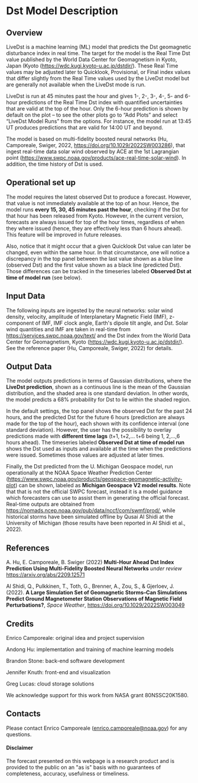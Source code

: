 # Dst Model Description

## Overview
LiveDst is a machine learning (ML) model that predicts the Dst geomagnetic disturbance index in real time. The target for the model is the Real Time Dst value published by the World Data Center for Geomagnetism in Kyoto, Japan (Kyoto (https://wdc.kugi.kyoto-u.ac.jp/dstdir/). These Real Time values may be adjusted later to Quicklook, Provisional, or Final index values that differ slightly from the Real Time values used by the LiveDst model but are generally not available when the LiveDst mode is run.
 
LiveDst is run at 45 minutes past the hour and gives 1-, 2-, 3-, 4-, 5- and 6-hour predictions of the Real Time Dst index with quantified uncertainties that are valid at the top of the hour. Only the 6-hour prediction is shown by default on the plot – to see the other plots go to “Add Plots” and select “LiveDst Model Runs” from the options. For instance, the model run at 13:45 UT produces predictions that are valid for 14:00 UT and beyond.
 
The model is based on multi-fidelity boosted neural networks (Hu, Camporeale, Swiger, 2022, https://doi.org/10.1029/2022SW003286), that ingest real-time data solar wind observed by ACE at the 1st Lagrangian point (https://www.swpc.noaa.gov/products/ace-real-time-solar-wind). In addition, the time history of Dst is used.
 

## Operational set up
The model requires the latest observed Dst to produce a forecast. However, that value is not immediately available at the top of an hour. Hence, the model runs **every 15, 30, 45 minutes past the hour**, checking if the Dst for that hour has been released from Kyoto. However, in the current version, forecasts are always issued for top of the hour times, regardless of when they where issued (hence, they are effectively less than 6 hours ahead). This feature will be improved in future releases.

Also, notice that it might occur that a given Quicklook Dst value can later be changed, even within the same hour. In that circumstance, one will notice a discrepancy in the top panel between the last value shown as a blue line (observed Dst) and the first value shown as a black line (predicted Dst). Those differences can be tracked in the timeseries labeled **Observed Dst at time of model run** (see below).


## Input Data
The following inputs are ingested by the neural networks: solar wind density, velocity, amplitude of Interplanetary Magnetic Field (IMF), z-component of IMF, IMF clock angle, Earth's dipole tilt angle, and Dst. Solar wind quantities and IMF are taken in real-time from https://services.swpc.noaa.gov/text/ and the Dst index from the World Data Center for Geomagnetism, Kyoto (https://wdc.kugi.kyoto-u.ac.jp/dstdir/).
See the reference paper (Hu, Camporeale, Swiger, 2022) for details.


## Output Data
The model outputs predictions in terms of Gaussian distributions, where the **LiveDst prediction**, shown as a continuous line is the mean of the Gaussian distribution, and the shaded area is one standard deviation. In other words, the model predicts a 68% probability for Dst to lie within the shaded region.

In the default settings, the top panel shows the observed Dst for the past 24 hours, and the predicted Dst for the future 6 hours (prediction are always made for the top of the hour), each shown with its confidence interval (one standard deviation).
However, the user has the possibility to overlay predictions made with **different time lags** (t+1, t+2,... t+6 being 1, 2,...,6 hours ahead).
The timeseries labeled **Observed Dst at time of model run** shows the Dst used as inputs and available at the time when the predictions were issued. Sometimes those values are adjusted at later times.

Finally, the Dst predicted from the U. Michigan Geospace model, run operationally at the NOAA Space Weather Prediction Center (https://www.swpc.noaa.gov/products/geospace-geomagnetic-activity-plot) can be shown, labeled as **Michigan Geospace V2 model results**. Note that that is not the official SWPC forecast, instead it is a model guidance which forecasters can use to assist them in generating the official forecast. Real-time outputs are obtained from https://nomads.ncep.noaa.gov/pub/data/nccf/com/swmf/prod/, while historical storms have been simulated offline by Qusai Al Shidi at the University of Michigan (those results have been reported in Al Shidi et al., 2022).


<!--
### File Structure
Each hourly model run is stored in a separate NetCDF file. All times are in UTC.

**Coordinates:**
* `model_time` - Base time for the model run (top-of-hour; e.g. `2022-11-07T17:00:00`)
* `time` - Time tags for the output data points (e.g. `2022-11-07T18:00:00`)
* `calibration` - Calibration file key names (e.g. `'mean_std_delay1'`)
* `inputs` - Input dataset key names (e.g. `'dst'`)
* `models` - Sub-models that this model depended on (N/A)

**Data variables:**
* `dst` (time, model_time) - Predicted Dst value (e.g. `-94.86`) or input Dst (delta=`00:00:00`)
* `stddev` (time, model_time) - Standard deviation (e.g. `6.487`) or `0.0` if input Dst
* `delta` (time) - Time offset from model_time (e.g. `01:00:00`)
* `calibration_files` (calibration) - Calibration files used (e.g. `'mean_std_1_-90_6.h5'`)
* `input_files` (inputs, model_time) - Input files used / created (e.g.
    `'SpaceWeatherPortal_kyoto_dst_index_service_20221107T050000_27bbeacf_527bc3236f27.nc'`)
* `model_files` (models, model_time) - Sub-model output files used (N/A)
* `creation_time` (model_time) - File create time (e.g. `2022-11-15T21:34:54.573102`)
* `status` (model_time) - Model run quality flag (e.g. `16706` for generated new local output file)

**Attributes:**
* `name` - Name of the model (i.e. `DstModel`)
* `version` - Version of the model (e.g. `v0.0.2`)
* `frequency` - Frequency model output is generated at (e.g. `H` for hourly)
* `args_json` - Model configuration (e.g. `{"npredictions": 6, "boost_num": 6, "criteria": "resi_std...`)
* `status_string` - String representation of the model `status`
    (e.g. `WRITE_PASS|RECOVER_SKIP|GENERATE_PASS|EXISTING_NONE`)
* `model_run_tag` - Unique identifier appended to all input and output files associated with this model run
    (e.g. `1b75a5f048da`)


Example of a file opened and printed to console using the [Xarray](https://docs.xarray.dev/en/stable/index.html)
 Python library:
```text
Dimensions:            (model_time: 1, calibration: 90, inputs: 3, models: 0, time: 6)
Coordinates:
  * model_time         (model_time) datetime64[ns] 2022-11-07T17:00:00
  * inputs             (inputs) <U10 'dst' 'ace_mag' 'ace_plasma'
  * calibration        (calibration) <U27 'mean_std_delay1' 'param_std_per_delay1' ... 'param_dst_delay6_boost5'
  * models             (models) <U32
  * time               (time) datetime64[ns] 2022-11-07T18:00:00 2022-11-07T19:00:00 ... 2022-11-07T23:00:00
Data variables:
    status             (model_time) uint64 16706
    calibration_files  (calibration) <U37 'mean_std_1_-90_6.h5' ... 'params_new_6--90-49-5resi_std.pt'
    input_files        (inputs, model_time) <U83 'SpaceWeatherPortal_kyoto_dst_index_service_20221107T050000_27bbeacf...
    model_files        (models, model_time) <U32
    creation_time      (model_time) datetime64[ns] 2022-11-15T22:09:29.247773
    dst                (time, model_time) float64 -94.86 -102.9 -104.4 -105.1 -105.3 -105.5
    stddev             (time, model_time) float32 6.487 7.32 7.478 7.946 9.661 9.021
    delta              (time) timedelta64[ns] 01:00:00 02:00:00 03:00:00 04:00:00 05:00:00 06:00:00
Attributes:
    name:           DstModel
    version:        v0.0.2
    frequency:      H
    args_json:      {"npredictions": 6, "boost_num": 6, "criteria": "resi_std", "boost_method": "linear"}
    status_string:  WRITE_PASS|RECOVER_SKIP|GENERATE_PASS|EXISTING_NONE
    model_run_tag:  527bc3236f27
```

**File naming pattern:**
* `DstModel` - Model name
* `v0.0.2` - Model version
* `20031130T230000` - Model run time (top-of-hour; UTC)
* `1H` - Model run frequency
* `7d79096db134` - Unique model run identifier

Example: `DstModel_v0.0.2_20031130T230000_1H_7d79096db134.nc`

!-->
## References
A. Hu, E. Camporeale, B. Swiger (2022) **Multi-Hour Ahead Dst Index Prediction Using Multi-Fidelity Boosted Neural Networks** *under review* https://arxiv.org/abs/2209.12571

Al Shidi, Q., Pulkkinen, T., Toth, G., Brenner, A., Zou, S., & Gjerloev, J. (2022). **A Large Simulation Set of Geomagnetic Storms–Can Simulations Predict Ground Magnetometer Station Observations of Magnetic Field Perturbations?**, *Space Weather*, https://doi.org/10.1029/2022SW003049

## Credits
Enrico Camporeale: original idea and project supervision

Andong Hu: implementation and training of machine learning models

Brandon Stone: back-end software development

Jennifer Knuth: front-end and visualization

Greg Lucas: cloud storage solutions

We acknowledge support for this work from NASA grant 80NSSC20K1580.

## Contacts
Please contact Enrico Camporeale (enrico.camporeale@noaa.gov) for any questions.

#### Disclaimer
The forecast presented on this webpage is a research product and is provided to the public on an "as is" basis with no guarantees of completeness, accuracy, usefulness or timeliness.
